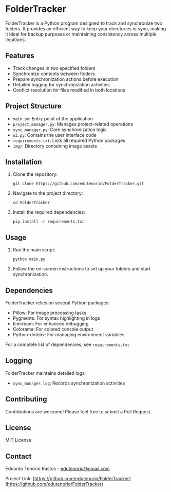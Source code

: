 # FolderTracker

FolderTracker is a Python program designed to track and synchronize two folders. It provides an efficient way to keep your directories in sync, making it ideal for backup purposes or maintaining consistency across multiple locations.

## Features

- Track changes in two specified folders
- Synchronize contents between folders
- Prepare synchronization actions before execution
- Detailed logging for synchronization activities
- Conflict resolution for files modified in both locations

## Project Structure

- `main.py`: Entry point of the application
- `project_manager.py`: Manages project-related operations
- `sync_manager.py`: Core synchronization logic
- `ui.py`: Contains the user interface code
- `requirements.txt`: Lists all required Python packages
- `img/`: Directory containing image assets

## Installation

1. Clone the repository:
   ```
   git clone https://github.com/edutenorio/FolderTracker.git
   ```

2. Navigate to the project directory:
   ```
   cd FolderTracker
   ```

3. Install the required dependencies:
   ```
   pip install -r requirements.txt
   ```

## Usage

1. Run the main script:
   ```
   python main.py
   ```

2. Follow the on-screen instructions to set up your folders and start synchronization.

## Dependencies

FolderTracker relies on several Python packages:

- Pillow: For image processing tasks
- Pygments: For syntax highlighting in logs
- Icecream: For enhanced debugging
- Colorama: For colored console output
- Python-dotenv: For managing environment variables

For a complete list of dependencies, see `requirements.txt`.

## Logging

FolderTracker maintains detailed logs:

- `sync_manager.log`: Records synchronization activities

## Contributing

Contributions are welcome! Please feel free to submit a Pull Request.

## License

MIT License

## Contact

Eduardo Tenorio Bastos - edutenorio@gmail.com

Project Link: [https://github.com/edutenorio/FolderTracker](https://github.com/edutenorio/FolderTracker)
